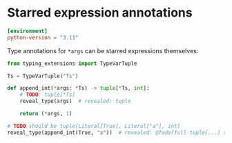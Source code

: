 # Starred expression annotations

```toml
[environment]
python-version = "3.11"
```

Type annotations for `*args` can be starred expressions themselves:

```py
from typing_extensions import TypeVarTuple

Ts = TypeVarTuple("Ts")

def append_int(*args: *Ts) -> tuple[*Ts, int]:
    # TODO: tuple[*Ts]
    reveal_type(args)  # revealed: tuple

    return (*args, 1)

# TODO should be tuple[Literal[True], Literal["a"], int]
reveal_type(append_int(True, "a"))  # revealed: @Todo(full tuple[...] support)
```
